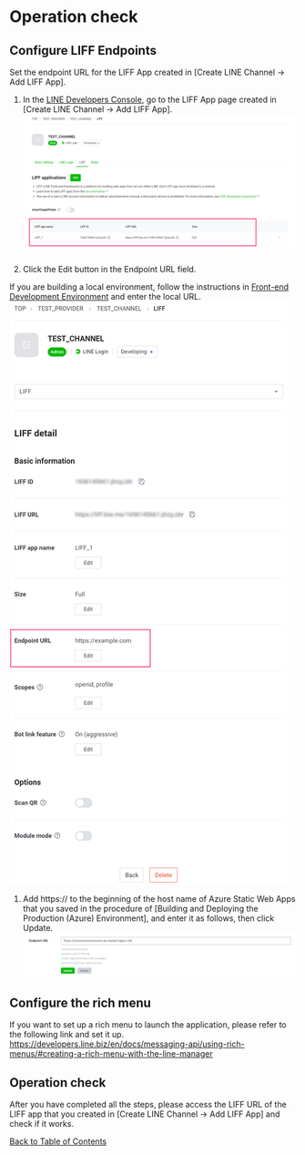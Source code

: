 # Operation check
## Configure LIFF Endpoints
Set the endpoint URL for the LIFF App created in [Create LINE Channel -> Add LIFF App].

1. In the [LINE Developers Console](https://developers.line.biz/console/), go to the LIFF App page created in [Create LINE Channel -> Add LIFF App].
![LIFF console](../images/en/liff-console.png)

1. Click the Edit button in the Endpoint URL field.

  If you are building a local environment, follow the instructions in [Front-end Development Environment](frontend-development.md) and enter the local URL.
  ![Edit Endpoint URL](../images/en/end-point-url-description.png)

1. Add https:// to the beginning of the host name of Azure Static Web Apps that you saved in the procedure of [Building and Deploying the Production (Azure) Environment], and enter it as follows, then click Update.
![Description of the endpoint URL](../images/en/end-point-url-editing.png)

## Configure the rich menu
If you want to set up a rich menu to launch the application, please refer to the following link and set it up.  
https://developers.line.biz/en/docs/messaging-api/using-rich-menus/#creating-a-rich-menu-with-the-line-manager

## Operation check

After you have completed all the steps, please access the LIFF URL of the LIFF app that you created in [Create LINE Channel -> Add LIFF App] and check if it works.



[Back to Table of Contents](./README_en.md)
